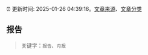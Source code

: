:alarm_clock: 更新时间: 2025-01-26 04:39:16。[文章来源](/README.md)、[文章分类](/TAGS.md)

## 报告


> 关键字：`报告`、`月报`



